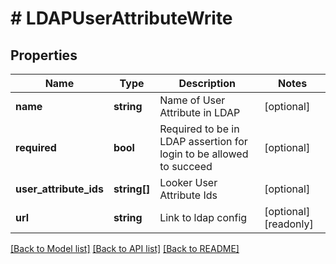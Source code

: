 # # LDAPUserAttributeWrite

## Properties

Name | Type | Description | Notes
------------ | ------------- | ------------- | -------------
**name** | **string** | Name of User Attribute in LDAP | [optional]
**required** | **bool** | Required to be in LDAP assertion for login to be allowed to succeed | [optional]
**user_attribute_ids** | **string[]** | Looker User Attribute Ids | [optional]
**url** | **string** | Link to ldap config | [optional] [readonly]

[[Back to Model list]](../../README.md#models) [[Back to API list]](../../README.md#endpoints) [[Back to README]](../../README.md)
